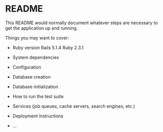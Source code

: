 # README

This README would normally document whatever steps are necessary to get the
application up and running.

Things you may want to cover:

* Ruby version
	Rails 5.1.4
	Ruby 2.3.1


* System dependencies

* Configuration

* Database creation

* Database initialization

* How to run the test suite

* Services (job queues, cache servers, search engines, etc.)

* Deployment instructions

* ...
